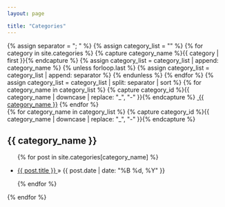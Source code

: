 ```yaml
---
layout: page

title: "Categories"
---
```


<div class="category-list">
  {% assign separator = "; " %}
  {% assign category_list = "" %}
  {% for category in site.categories %}
    {% capture category_name %}{{ category | first }}{% endcapture %}
    {% assign category_list = category_list | append: category_name %}
    {% unless forloop.last %}
      {% assign category_list = category_list | append: separator %}
    {% endunless %}
  {% endfor %}
  {% assign category_list = category_list | split: separator | sort %}
  {% for category_name in category_list %}
    {% capture category_id %}{{ category_name | downcase | replace: "_", "-" }}{% endcapture %}
    <a class="category-name" href="#{{ category_id }}"><i class="fa fa-folder-open" aria-hidden="true"></i>&nbsp;{{ category_name }}</a>
  {% endfor %}
</div>

<div class="category-archives">
  {% for category_name in category_list %}
    {% capture category_id %}{{ category_name | downcase | replace: "_", "-" }}{% endcapture %}
    <div class="archive-group" id="{{ category_id }}">
      <h2 class="category-head">{{ category_name }}</h2>
      <ul>
        {% for post in site.categories[category_name] %}
          <li>
            <p>
              <a href="{{ site.url }}{{ site.baseurl }}{{ post.url }}">
                  {{ post.title }}
              </a>
              <span>&raquo;&nbsp;{{ post.date | date: "%B %d, %Y" }}</span>
            </p>
          </li>
        {% endfor %}
      </ul>
    </div>
  {% endfor %}
</div>
